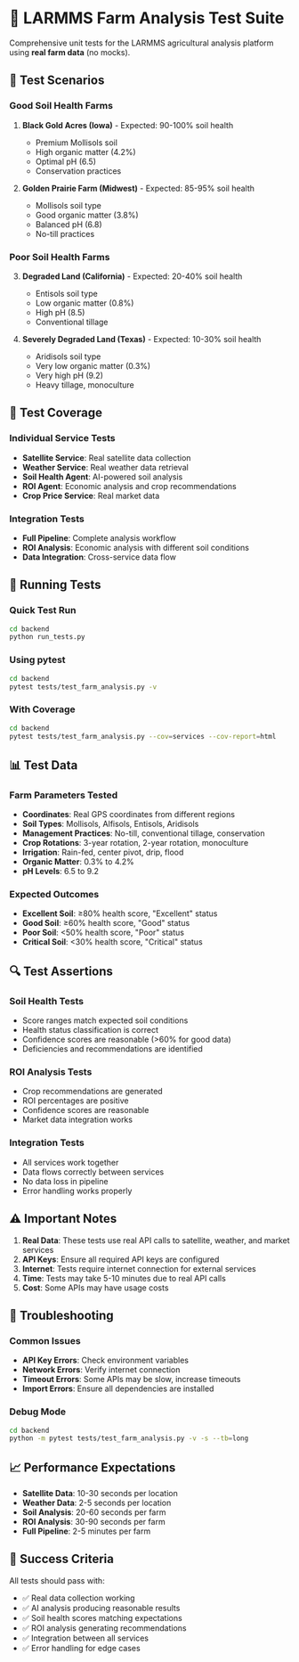 # 🧪 LARMMS Farm Analysis Test Suite

Comprehensive unit tests for the LARMMS agricultural analysis platform using **real farm data** (no mocks).

## 🌱 Test Scenarios

### Good Soil Health Farms
1. **Black Gold Acres (Iowa)** - Expected: 90-100% soil health
   - Premium Mollisols soil
   - High organic matter (4.2%)
   - Optimal pH (6.5)
   - Conservation practices

2. **Golden Prairie Farm (Midwest)** - Expected: 85-95% soil health
   - Mollisols soil type
   - Good organic matter (3.8%)
   - Balanced pH (6.8)
   - No-till practices

### Poor Soil Health Farms
3. **Degraded Land (California)** - Expected: 20-40% soil health
   - Entisols soil type
   - Low organic matter (0.8%)
   - High pH (8.5)
   - Conventional tillage

4. **Severely Degraded Land (Texas)** - Expected: 10-30% soil health
   - Aridisols soil type
   - Very low organic matter (0.3%)
   - Very high pH (9.2)
   - Heavy tillage, monoculture

## 🧪 Test Coverage

### Individual Service Tests
- **Satellite Service**: Real satellite data collection
- **Weather Service**: Real weather data retrieval
- **Soil Health Agent**: AI-powered soil analysis
- **ROI Agent**: Economic analysis and crop recommendations
- **Crop Price Service**: Real market data

### Integration Tests
- **Full Pipeline**: Complete analysis workflow
- **ROI Analysis**: Economic analysis with different soil conditions
- **Data Integration**: Cross-service data flow

## 🚀 Running Tests

### Quick Test Run
```bash
cd backend
python run_tests.py
```

### Using pytest
```bash
cd backend
pytest tests/test_farm_analysis.py -v
```

### With Coverage
```bash
cd backend
pytest tests/test_farm_analysis.py --cov=services --cov-report=html
```

## 📊 Test Data

### Farm Parameters Tested
- **Coordinates**: Real GPS coordinates from different regions
- **Soil Types**: Mollisols, Alfisols, Entisols, Aridisols
- **Management Practices**: No-till, conventional tillage, conservation
- **Crop Rotations**: 3-year rotation, 2-year rotation, monoculture
- **Irrigation**: Rain-fed, center pivot, drip, flood
- **Organic Matter**: 0.3% to 4.2%
- **pH Levels**: 6.5 to 9.2

### Expected Outcomes
- **Excellent Soil**: ≥80% health score, "Excellent" status
- **Good Soil**: ≥60% health score, "Good" status  
- **Poor Soil**: <50% health score, "Poor" status
- **Critical Soil**: <30% health score, "Critical" status

## 🔍 Test Assertions

### Soil Health Tests
- Score ranges match expected soil conditions
- Health status classification is correct
- Confidence scores are reasonable (>60% for good data)
- Deficiencies and recommendations are identified

### ROI Analysis Tests
- Crop recommendations are generated
- ROI percentages are positive
- Confidence scores are reasonable
- Market data integration works

### Integration Tests
- All services work together
- Data flows correctly between services
- No data loss in pipeline
- Error handling works properly

## ⚠️ Important Notes

1. **Real Data**: These tests use real API calls to satellite, weather, and market services
2. **API Keys**: Ensure all required API keys are configured
3. **Internet**: Tests require internet connection for external services
4. **Time**: Tests may take 5-10 minutes due to real API calls
5. **Cost**: Some APIs may have usage costs

## 🐛 Troubleshooting

### Common Issues
- **API Key Errors**: Check environment variables
- **Network Errors**: Verify internet connection
- **Timeout Errors**: Some APIs may be slow, increase timeouts
- **Import Errors**: Ensure all dependencies are installed

### Debug Mode
```bash
cd backend
python -m pytest tests/test_farm_analysis.py -v -s --tb=long
```

## 📈 Performance Expectations

- **Satellite Data**: 10-30 seconds per location
- **Weather Data**: 2-5 seconds per location
- **Soil Analysis**: 20-60 seconds per farm
- **ROI Analysis**: 30-90 seconds per farm
- **Full Pipeline**: 2-5 minutes per farm

## 🎯 Success Criteria

All tests should pass with:
- ✅ Real data collection working
- ✅ AI analysis producing reasonable results
- ✅ Soil health scores matching expectations
- ✅ ROI analysis generating recommendations
- ✅ Integration between all services
- ✅ Error handling for edge cases 
